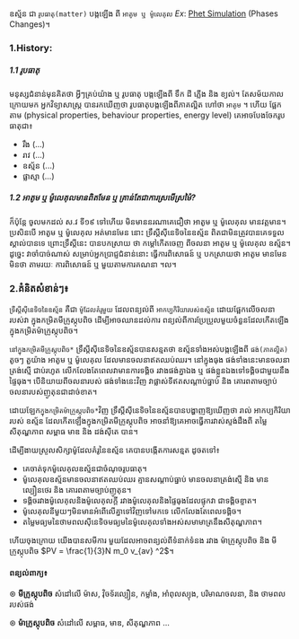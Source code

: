 
ឧស្ម័ន ជា `រូបធាតុ(matter)` បង្កឡើង ពី `អាតូម ឬ ម៉ូលេគុល`  $Ex:$ [Phet Simulation](https://phet.colorado.edu/sims/html/states-of-matter-basics/latest/states-of-matter-basics_en.html)  (Phases Changes)។  
### 1.History: 
##### 1.1 រូបធាតុ
មនុស្សជំនាន់មុនគិតថា អ្វីៗគ្រប់យ៉ាង ឬ រូបធាតុ បង្កឡើងពី ទឹក ដី ភ្លើង និង ខ្យល់។
តែសម័យកាលក្រោយមក អ្នកវិទ្យាសាស្ត្រ បានរកឃើញថា រូបធាតុបង្កឡើងពីភាគល្អិត ហៅថា `អាតូម` ។
ហើយ ផ្អែកតាម (physical properties, behaviour properties, energy level) គេអាចបែងចែករូបធាតុជា៖
- រឹង (...)
- រាវ (...)
- ឧស្ម័ន (...)
- ផ្លាស្មា (...)
##### 1.2 អាតូម ឬ ម៉ូលេគុលមានពិតមែន ឬ គ្រាន់តែជាការស្រមើស្រម៉ៃ?
ក៏ប៉ុន្តែ ចូលមកដល់ ស.វ ទី១៩ ទៅហើយ មិនមាននរណាគេជឿថា អាតូម ឬ ម៉ូលេគុល មានវត្តមាន។
ប្រសិនបើ អាតូម ឬ ម៉ូលេគុល អត់មានមែន នោះ ទ្រឹស្តីស៊ីនេទិចនៃឧស្ម័ន ពិតជាមិនត្រូវបានគេទទួល
ស្គាល់បានទេ ព្រោះទ្រឹស្តីនេះ បានបកស្រាយ ថា កម្តៅកើតចេញ ពីចលនា អាតូម ឬ ម៉ូលេគុល ឧស្ម័ន។ 
ដូច្នេះ វាចាំបាច់ណាស់ សម្រាប់អ្នកប្រាជ្ញជំនាន់នោះ ធ្វើការពិសោធន៍ ឬ បកស្រាយថា អាតូម មានមែន 
មិនថា តាមរយៈ ការពិសោធន៍ ឬ មួយតាមការគណនា ។ល។ 

### 2.គំនិតសំខាន់ៗ៖ 

`ទ្រឹស្តីស៊ីនេទិចនៃឧស្ម័ន` គឺជា `ម៉ូដែលគំរូមួយ` ដែលពន្យល់ពី `អាកប្បកិរិយារបស់ឧស្ម័ន` ដោយផ្អែកលើចលនារបស់វា
ក្នុងកម្រិតមីក្រូស្កុបពិច ដើម្បីអាចឈានដល់ការ ពន្យល់ពីការប្រែប្រួលមួយចំនួនដែលកើតឡើងក្នុងកម្រិតម៉ាក្រូស្កុបពិច។

`នៅក្នុងកម្រិតមីក្រូស្កុបពិច*` ទ្រឹស្តីស៊ីនេទិចនៃឧស្ម័នបានសន្មតថា ឧស្ម័នទាំងអស់បង្កឡើងពី `ផង់(ភាគល្អិត)`
តូចៗ តួយ៉ាង អាតូម ឬ ម៉ូលេគុល ដែលមានចលនាឥតឈប់ឈរ។  នៅក្នុងធុង ផង់ទាំងនេះមានចលនាត្រង់ស្មើ 
ជាប់រហូត  លើកលែងតែពេលវាមានការទង្គិច រវាងផង់គ្នាឯង ឬ ផង់ខ្លួនឯងទៅទង្គិចជាមួយនឹង ផ្ទៃធុង។ 
បើនិយាយពីចលនារបស់ ផង់ទាំងនេះវិញ វាផ្លាស់ទីឥតសណ្តាប់ធ្នាប់ និង គោរពតាមច្បាប់ ចលនារបស់ញូតុនជាដាច់ខាត។ 

ដោយឡែក`ក្នុងកម្រិតម៉ាក្រូស្កុបពិច*`វិញ  ទ្រឹស្តីស៊ីនេទិចនៃឧស្ម័នបានបង្ហាញឱ្យឃើញថា  រាល់ អាកប្បកិរិយា របស់ ឧស្ម័ន
ដែលកើតឡើងក្នុងកម្រិតមីក្រូស្កុបពិច អាចនាំឱ្យគេអាចធ្វើការវាស់ស្ទង់ដឹងពី តម្លៃ សីតុណ្ហភាព សម្ពាធ មាឌ និង ដង់សុីតេ បាន។ 

ដើម្បីងាយស្រួលសិក្សាម៉ូដែលគំរូនៃឧស្ម័ន គេបានបង្កើតការសន្មត ដូចតទៅ៖
- គេចាត់ទុកម៉ូលេគុលឧស្ម័នជាចំណុចរូបធាតុ។
- ម៉ូលេគុលឧស្ម័នមានចលនាឥតឈប់ឈរ  គ្មានសណ្តាប់ធ្នាប់ មានចលនាត្រង់ស្មើ និង មានល្បឿនថេរ និង គោរពតាមច្បាប់ញូតុន។
- ទង្គិចរវាងម៉ូលេគុលនិងម៉ូលេគុលក្តី  រវាងម៉ូលេគុលនិងផ្ទៃធុងដែលផ្ទុកវា ជាទង្គិចខ្ទាត។
- ម៉ូលេគុលនីមួយៗមិនមានអំពើលើគ្នាទៅវិញទៅមកទេ លើកលែងតែពេលទង្គិច។
- តម្លៃមធ្យមនៃថាមពលស៊ីនេទិចមធ្យមនៃម៉ូលេគុលទាំងអស់សមាមាត្រនឹងសីតុណ្ហភាព។

ហើយចុងក្រោយ យើងបានសមីការ មួយដែលអាចពន្យល់ពីទំនាក់ទំនង រវាង ម៉ាក្រូស្កុបពិច និង មីក្រូស្កុបពិច $PV = \frac{1}{3}N m_0 v_{av} ^2$។


#### ពន្យល់ពាក្យ៖
$\circledast$  **មីក្រូស្កុបពិច** សំដៅលើ ម៉ាស, វុិចទ័រល្បឿន, កម្លាំង, អាំពុលស្យុង, បរិមាណចលនា, និង ថាមពល របស់ផង់
<br>

$\circledast$ **ម៉ាក្រូស្កុបពិច** សំដៅលើ សម្ពាធ, មាឌ, សីតុណ្ហភាព ...
